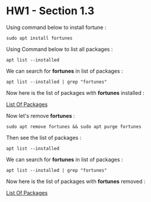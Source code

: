 # HW1 - Section 1.3

Using command below to install fortune :

```
sudo apt install fortunes
```


Using Command below to list all packages :

```
apt list --installed 
```

We can search for **fortunes** in list of packages :

```
apt list --installed | grep "fortunes"
```

Now here is the list of packages with **fortunes** installed :

[List Of Packages](https://github.com/alijafari79/Python_Lab/blob/main/HW1/Section_3.1/list_of_packages_with_fortune_installed.txt#L255#L257)


Now let's remove **fortunes** :

```
sudo apt remove fortunes && sudo apt purge fortunes
```


Then see the list of packages :

```
apt list --installed
```

We can search for **fortunes** in list of packages :

```
apt list --installed | grep "fortunes"
```

Now here is the list of packages with **fortunes** removed :

[List Of Packages](https://github.com/alijafari79/Python_Lab/blob/main/HW1/Section_3.1/list_of_packages_with_fortune_removed.txt)
